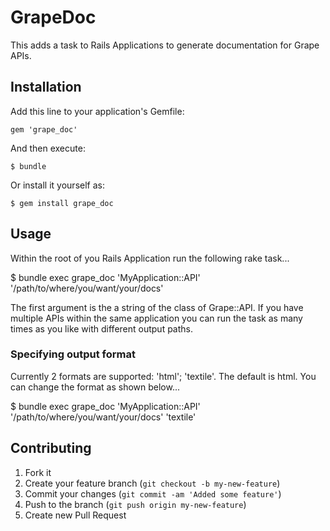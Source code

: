 # GrapeDoc

This adds a task to Rails Applications to generate documentation for Grape APIs.

## Installation

Add this line to your application's Gemfile:

    gem 'grape_doc'

And then execute:

    $ bundle

Or install it yourself as:

    $ gem install grape_doc

## Usage

Within the root of you Rails Application run the following rake task...

   $ bundle exec grape_doc 'MyApplication::API' '/path/to/where/you/want/your/docs'

The first argument is the a string of the class of Grape::API. If you have multiple APIs within the same application you can run the task as many times as you like with different output paths.

### Specifying output format

Currently 2 formats are supported: 'html'; 'textile'. The default is html. You can change the format as shown below...

   $ bundle exec grape_doc 'MyApplication::API' '/path/to/where/you/want/your/docs' 'textile'

## Contributing

1. Fork it
2. Create your feature branch (`git checkout -b my-new-feature`)
3. Commit your changes (`git commit -am 'Added some feature'`)
4. Push to the branch (`git push origin my-new-feature`)
5. Create new Pull Request
